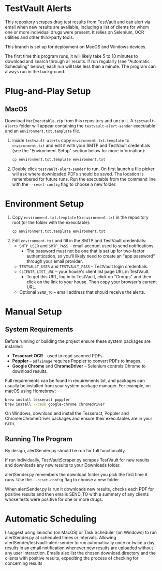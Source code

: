 # TestVault Alerts

This repository scrapes drug test results from TestVault and can alert via email when new results are available, including
a list of clients for whom one or more individual drugs were present. It relies on Selenium, OCR utilities and other third‑party tools.

This branch is set up for deployment on MacOS and Windows devices.

The first time this program runs, it will likely take 5 to 10 minutes to download and search through all results. If run
regularly (see "Automatic Scheduling" below), each run will take less than a minute. The program can always run in the background.

# Plug-and-Play Setup
## MacOS
Download `MacExecutable.zip` from this repository and unzip it. A `testvault-alerts` folder
will appear containing the `testvault-alert-sender` executable and an
`environment.txt.template` file.

1. Inside `testvault-alerts` copy `environment.txt.template` to `environment.txt` and edit
   it with your SMTP and TestVault credentials (see the "Environment Setup" section below for more information):
   ```bash
   cp environment.txt.template environment.txt
   ```
2. Double click `testvault-alert-sender` to run. On first launch a file picker will
   ask where downloaded PDFs should be saved. The location is remembered for
   future runs. Run the executable from the command line with the `--reset-config` flag to choose a new folder.

# Environment Setup

1. Copy `environment.txt.template` to `environment.txt` in the repository root
   (or the folder with the executable):
   ```bash
   cp environment.txt.template environment.txt
   ```
2. Edit `environment.txt` and fill in the SMTP and TestVault credentials:
    - `SMTP_USER` and `SMTP_PASS` – email account used to send notifications.
        - The password must not be one that is set up for two-factor authentication, so you'll likely need to create an
          "app password" through your email provider.
    - `TESTVAULT_USER` and `TESTVAULT_PASS` – TestVault login credentials.
    - `CLIENTS_LIST_URL` – your house's client list page URL in TestVault.
        - To get this URL, log in to TestVault, click on "Groups" and then click on the link to your house. Then copy your
          browser's current URL.
    - Optional `SEND_TO` – email address that should receive the alerts.


# Manual Setup

## System Requirements

Before running or building the project ensure these system packages are installed:

- **Tesseract OCR** – used to read scanned PDFs.
- **Poppler** – `pdf2image` requires Poppler to convert PDFs to images.
- **Google Chrome** and **ChromeDriver** – Selenium controls Chrome to download results.

Full requirements can be found in requirements.txt, and packages can usually be installed from your system package manager.
For example, on macOS using Homebrew:

```bash
brew install tesseract poppler
brew install --cask google-chrome chromedriver
```

On Windows, download and install the Tesseract, Poppler and Chrome/ChromeDriver packages and ensure their executables are in your `PATH`.

## Running The Program
By design, alertSender.py should be run for full functionality.

If run individually, TestVaultScraper.py scrapes TestVault for new results and downloads any new results to your Downloads
folder.

alertSender.py remembers the download folder you pick the first time it runs.
Use the `--reset-config` flag to choose a new folder. 

When alertSender.py is run it downloads new results, checks each PDF for positive
results and then emails SEND_TO with a summary of any clients whose tests were
positive for one or more drugs.

# Automatic Scheduling
I suggest using launchd (on MacOS) or Task Scheduler (on Windows) to run alertSender.py at scheduled times or intervals.
Allowing alertSender/testvault-alert-sender to run automatically once or twice a day results in an email notification
whenever new results are uploaded without any user interaction. Emails also list the chosen download directory and the 
clients with positive results, expediting the process of checking for concerning results
